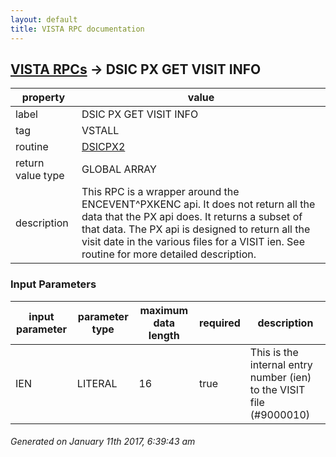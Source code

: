 ```yaml
---
layout: default
title: VISTA RPC documentation
---
```




## [VISTA RPCs](TableOfContent.md) &#8594; DSIC PX GET VISIT INFO 

 property | value 
--- | --- 
 label | DSIC PX GET VISIT INFO
 tag | VSTALL
 routine | [DSICPX2](http://code.osehra.org/dox/Routine_DSICPX2_source.html)
 return value type | GLOBAL ARRAY
 description | This RPC is a wrapper around the ENCEVENT^PXKENC api.  It does not return all the data that the PX api does.  It returns a subset of that data.  The PX api is designed to return all the visit date in the various files for a VISIT ien.  See routine for more detailed description.

### Input Parameters

| input parameter | parameter type | maximum data length | required | description | 
| --- | --- | --- | --- | --- | 
| IEN | LITERAL | 16 | true | This is the internal entry number (ien) to the VISIT file (#9000010) | 




 ###### Generated on January 11th 2017, 6:39:43 am